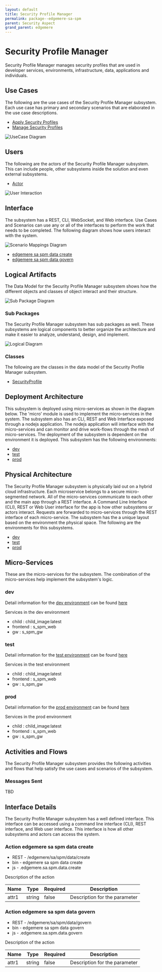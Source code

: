 ```yaml
---
layout: default
title: Security Profile Manager
permalink: package--edgemere-sa-spm
parent: Security Aspect
grand_parent: edgemere
---
```


# Security Profile Manager

Security Profile Manager manages security profiles that are used in developer services, environments, infrastructure, data, applications and individuals.



## Use Cases

The following are the use cases of the Security Profile Manager subsystem. Each use case has primary and secondary scenarios
that are elaborated in the use case descriptions.

* [Apply Security Profiles](usecase-ApplySecurityProfiles)
* [Manage Security Profiles](usecase-ManageSecurityProfiles)


![UseCase Diagram](./usecases.png)

## Users

The following are the actors of the Security Profile Manager subsystem. This can include people, other subsystems
inside the solution and even external subsystems.

* [Actor](actor-actor)


![User Interaction](./userinteraction.png)

## Interface

The subsystem has a REST, CLI, WebSocket, and Web interface. Use Cases and Scenarios can use any or all
of the interfaces to perform the work that needs to be completed. The following  diagram shows how
users interact with the system.

![Scenario Mappings Diagram](./scenariomapping.png)

* [ edgemere sa spm data create](#action--edgemere-sa-spm-data-create)
* [ edgemere sa spm data govern](#action--edgemere-sa-spm-data-govern)


## Logical Artifacts

The Data Model for the  Security Profile Manager subsystem shows how the different objects and classes of object interact
and their structure.

![Sub Package Diagram](./subpackage.png)

### Sub Packages

The Security Profile Manager subsystem has sub packages as well. These subsystems are logical components to better
organize the architecture and make it easier to analyze, understand, design, and implement.



![Logical Diagram](./logical.png)

### Classes

The following are the classes in the data model of the Security Profile Manager subsystem.

* [SecurityProfile](class-SecurityProfile)



## Deployment Architecture

This subsystem is deployed using micro-services as shown in the diagram below. The 'micro' module is
used to implement the micro-services in the system. The subsystem also has an CLI, REST and Web Interface
exposed through a nodejs application. The nodejs application will interface with the micro-services and
can monitor and drive work-flows through the mesh of micro-services. The deployment of the subsystem is
dependent on the environment it is deployed. This subsystem has the following environments:
* [dev](environment--edgemere-sa-spm-dev)
* [test](environment--edgemere-sa-spm-test)
* [prod](environment--edgemere-sa-spm-prod)



## Physical Architecture

The Security Profile Manager subsystem is physically laid out on a hybrid cloud infrastructure. Each microservice belongs
to a secure micro-segmented network. All of the micro-services communicate to each other and the main app through a
REST interface. A Command Line Interface (CLI), REST or Web User interface for the app is how other subsystems or actors
interact. Requests are forwarded to micro-services through the REST interface of each micro-service. The subsystem has
the a unique layout based on the environment the physical space. The following are the environments for this
subsystems.
* [dev](environment--edgemere-sa-spm-dev)
* [test](environment--edgemere-sa-spm-test)
* [prod](environment--edgemere-sa-spm-prod)


## Micro-Services

These are the micro-services for the subsystem. The combination of the micro-services help implement
the subsystem's logic.


### dev

Detail information for the [dev environment](environment--edgemere-sa-spm-dev)
can be found [here](environment--edgemere-sa-spm-dev)

Services in the dev environment

* child : child_image:latest
* frontend : s_spm_web
* gw : s_spm_gw


### test

Detail information for the [test environment](environment--edgemere-sa-spm-test)
can be found [here](environment--edgemere-sa-spm-test)

Services in the test environment

* child : child_image:latest
* frontend : s_spm_web
* gw : s_spm_gw


### prod

Detail information for the [prod environment](environment--edgemere-sa-spm-prod)
can be found [here](environment--edgemere-sa-spm-prod)

Services in the prod environment

* child : child_image:latest
* frontend : s_spm_web
* gw : s_spm_gw


## Activities and Flows
The Security Profile Manager subsystem provides the following activities and flows that help satisfy the use
cases and scenarios of the subsystem.




### Messages Sent

TBD

## Interface Details
The Security Profile Manager subsystem has a well defined interface. This interface can be accessed using a
command line interface (CLI), REST interface, and Web user interface. This interface is how all other
subsystems and actors can access the system.

### Action  edgemere sa spm data create

* REST - /edgemere/sa/spm/data/create
* bin -  edgemere sa spm data create
* js - .edgemere.sa.spm.data.create

Description of the action

| Name | Type | Required | Description |
|---|---|---|---|
| attr1 | string |false | Description for the parameter |



### Action  edgemere sa spm data govern

* REST - /edgemere/sa/spm/data/govern
* bin -  edgemere sa spm data govern
* js - .edgemere.sa.spm.data.govern

Description of the action

| Name | Type | Required | Description |
|---|---|---|---|
| attr1 | string |false | Description for the parameter |




